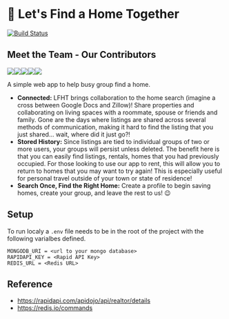# 🏡 Let's Find a Home Together

[![Build Status](https://travis-ci.org/jonathan-meyer/regular-expert.svg?branch=master)](https://travis-ci.org/jonathan-meyer/regular-expert)

## Meet the Team - Our Contributors

[![](https://sourcerer.io/fame/anthonypcersosimo/jonathan-meyer/regular-expert/images/0)](https://sourcerer.io/fame/anthonypcersosimo/jonathan-meyer/regular-expert/links/0)[![](https://sourcerer.io/fame/anthonypcersosimo/jonathan-meyer/regular-expert/images/1)](https://sourcerer.io/fame/anthonypcersosimo/jonathan-meyer/regular-expert/links/1)[![](https://sourcerer.io/fame/anthonypcersosimo/jonathan-meyer/regular-expert/images/2)](https://sourcerer.io/fame/anthonypcersosimo/jonathan-meyer/regular-expert/links/2)[![](https://sourcerer.io/fame/anthonypcersosimo/jonathan-meyer/regular-expert/images/3)](https://sourcerer.io/fame/anthonypcersosimo/jonathan-meyer/regular-expert/links/3)[![](https://sourcerer.io/fame/anthonypcersosimo/jonathan-meyer/regular-expert/images/4)](https://sourcerer.io/fame/anthonypcersosimo/jonathan-meyer/regular-expert/links/4)

A simple web app to help busy group find a home.

* **Connected:** LFHT brings collaboration to the home search (imagine a cross between Google Docs and Zillow)! Share properties and collaborating on living spaces with a roommate, spouse or friends and family. Gone are the days where listings are shared across several methods of communication, making it hard to find the listing that you just shared... wait, where did it just go?! 
* **Stored History:** Since listings are tied to individual groups of two or more users, your groups will persist unless deleted. The benefit here is that you can easily find listings, rentals, homes that you had previously occupied. For those looking to use our app to rent, this will allow you to return to homes that you may want to try again! This is especially useful for personal travel outside of your town or state of residence!
* **Search Once, Find the Right Home:** Create a profile to begin saving homes, create your group, and leave the rest to us! 😉

## Setup

To run localy a `.env` file needs to be in the root of the project with the following varialbes defined.

```
MONGODB_URI = <url to your mongo database>
RAPIDAPI_KEY = <Rapid API Key>
REDIS_URL = <Redis URL>
```

## Reference

- https://rapidapi.com/apidojo/api/realtor/details
- https://redis.io/commands
